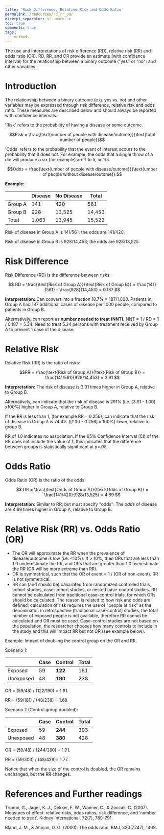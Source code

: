 ```yaml
---
title: 'Risk Difference, Relative Risk and Odds Ratio'
permalink: /resources/rd_rr_od/
excerpt_separator: <!--more-->
toc: true
comments: true
tags:
  - methods
---
```


The use and interpretations of risk difference (RD), relative risk (RR) and odds ratio (OR). RD, RR, and OR provide an estimate (with confidence interval) for the relationship between a  binary outcome ("yes" or "no") and other variables.  <!--more-->

# Introduction
The relationship between a binary outcome (e.g. yes vs. no) and other variables may be expressed through risk difference, relative risk and odds ratio. These measures are described below and should always be reported with confidence intervals. 

'Risk' refers to the probability of having a disease or some outcome.

$$Risk = \frac{\text{number of people with disease/outome}}{\text{total number of people}}$$



'Odds' refers to the probability that the event of interest occurs to the probability that it does not. For example, the odds that a single throw of a die will produce a six (for example) are 1 to 5, or 1/5.

$$Odds = \frac{\text{umber of people with disease/outome}}{\text{umber of people without disease/outome}} $$



**Example:**

|         | Disease | No Disease | Total  |
|---------|---------|------------|--------|
| Group A | 141     | 420        | 561    |
| Group B | 928     | 13,525     | 14,453 |
| Total   | 1,063   | 13,945     | 15,522 |


Risk of disease in Group A is 141/561; the odds are 141/420.

Risk of disease in Group B is 928/14,453; the odds are 928/13,525.




# Risk Difference
Risk Difference (RD) is the difference between risks:

$$ RD = \frac{\text{Risk of Group A}}{\text{Risk of Group B}} = \frac{141}{561} -  \frac{928}{14,453} = 0.187 $$


**Interpretation:** Can convert into a fraction 18.7% = 187/1,000. Patients in Group A had 187 additional cases of disease per 1000 people, compared to patients in Group B. 

Alternatively, can report as **number needed to treat (NNT)**. NNT = 1 / RD = 1 / 0.187 = 5.34.
Need to treat 5.34 persons with treatment received by Group A to prevent 1 case of the disease. 


# Relative Risk
Relative Risk (RR) is the ratio of risks: 

$$RR = \frac{\text{Risk of Group A}}{\text{Risk of Group B}} = \frac{141/561}{928/14,453} = 3.91 $$

**Interpretation:** The risk of disease is 3.91 times higher in Group A, relative to Group B. 

Alternatively, can indicate that the risk of disease is 291% (i.e. [3.91 - 1.00] x100%) higher in Group A, relative to Group B.

If the RR is less than 1, (for example RR = 0.256), can indicate that the risk of disease in Group A is 74.4% ([1.00 - 0.256] x 100%) lower, relative to group B.

RR of 1.0 indicates no association. If the 95% Confidence Interval (CI) of the RR does not include the value of 1, this indicates that the difference between groups is statistically significant at p<.05. 



# Odds Ratio
Odds Ratio (OR) is the ratio of the odds: 

$$ OR = \frac{\text{Odds of Group A}}{\text{Odds of Group B}} = \frac{141/420}{928/13,525} = 4.89 $$

**Interpretation**: Similar to RR, but must specify "odds": The *odds* of disease are 4.89 times higher in Group A, relative to Group B. 



# Relative Risk (RR) vs. Odds Ratio (OR)

- The OR will approximate the RR when the prevalence of disease/outcome is low (i.e. <10%). If > 10%, then ORs that are less than 1.0 underestimate the RR, and ORs that are greater than 1.0 overestimate the RR (OR will be more extreme than RR).
- OR is symmetrical, such that the OR of event = 1 / (OR of non-event). RR is not symmetrical. 
- RR can (and should be) calculated from randomized controlled trials, cohort studies, case-cohort studies, or nested case-control studies. RR cannot be calculated from traditional case-control trials, for which ORs should be calculated. The reason is related to how risk and odds are defined; calculation of risk requires the use of "people at risk" as the denominator. In retrospective (traditional case-control) studies, the total number of exposed people is not available, therefore RR cannot be calculated and OR must be used. Case-control studies are not based on the population, the researcher chooses how many controls to include in the study and this will impact RR but not OR (see example below). 


Example: Impact of doubling the control group on the OR and RR.

Scenario 1: 

|            | Case    | Control | Total |
|------------|---------|---------|-------|
| Exposed    | 59      | **122** | 181   |
| Unexposed  | 48      | **190** | 238   |

OR = (59/48) / (122/190) = 1.91.

RR = (59/181) / (48/238) = 1.68.



Scenario 2 (Control group doubled): 

|            | Case    | Control | Total |
|------------|---------|---------|-------|
| Exposed    | 59      | **244** | 303   |
| Unexposed  | 48      | **380** | 428   |

OR = (59/48) / (244/380) = 1.91.

RR = (59/303) / (48/428)= 1.77.



Notice that when the size of the control is doubled, the OR remains unchanged, but the RR changes. 





# References and Further readings

Tripepi, G., Jager, K. J., Dekker, F. W., Wanner, C., & Zoccali, C. (2007). Measures of effect: relative risks, odds ratios, risk difference, and 'number needed to treat'. Kidney international, 72(7), 789-791.

Bland, J. M., & Altman, D. G. (2000). The odds ratio. BMJ, 320(7247), 1468.







